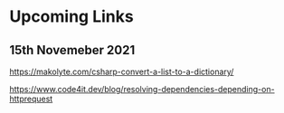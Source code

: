 # Upcoming Links

## 15th Novemeber 2021

https://makolyte.com/csharp-convert-a-list-to-a-dictionary/

https://www.code4it.dev/blog/resolving-dependencies-depending-on-httprequest
